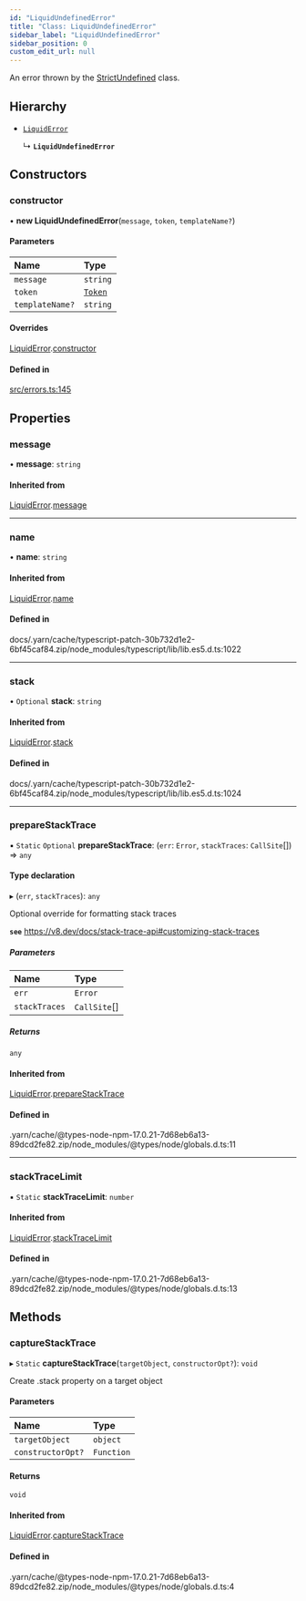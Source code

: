 ```yaml
---
id: "LiquidUndefinedError"
title: "Class: LiquidUndefinedError"
sidebar_label: "LiquidUndefinedError"
sidebar_position: 0
custom_edit_url: null
---
```


An error thrown by the [StrictUndefined](StrictUndefined.md) class.

## Hierarchy

- [`LiquidError`](LiquidError.md)

  ↳ **`LiquidUndefinedError`**

## Constructors

### constructor

• **new LiquidUndefinedError**(`message`, `token`, `templateName?`)

#### Parameters

| Name | Type |
| :------ | :------ |
| `message` | `string` |
| `token` | [`Token`](tokens.Token.md) |
| `templateName?` | `string` |

#### Overrides

[LiquidError](LiquidError.md).[constructor](LiquidError.md#constructor)

#### Defined in

[src/errors.ts:145](https://github.com/jg-rp/liquidscript/blob/6bed77c/src/errors.ts#L145)

## Properties

### message

• **message**: `string`

#### Inherited from

[LiquidError](LiquidError.md).[message](LiquidError.md#message)

___

### name

• **name**: `string`

#### Inherited from

[LiquidError](LiquidError.md).[name](LiquidError.md#name)

#### Defined in

docs/.yarn/cache/typescript-patch-30b732d1e2-6bf45caf84.zip/node_modules/typescript/lib/lib.es5.d.ts:1022

___

### stack

• `Optional` **stack**: `string`

#### Inherited from

[LiquidError](LiquidError.md).[stack](LiquidError.md#stack)

#### Defined in

docs/.yarn/cache/typescript-patch-30b732d1e2-6bf45caf84.zip/node_modules/typescript/lib/lib.es5.d.ts:1024

___

### prepareStackTrace

▪ `Static` `Optional` **prepareStackTrace**: (`err`: `Error`, `stackTraces`: `CallSite`[]) => `any`

#### Type declaration

▸ (`err`, `stackTraces`): `any`

Optional override for formatting stack traces

**`see`** https://v8.dev/docs/stack-trace-api#customizing-stack-traces

##### Parameters

| Name | Type |
| :------ | :------ |
| `err` | `Error` |
| `stackTraces` | `CallSite`[] |

##### Returns

`any`

#### Inherited from

[LiquidError](LiquidError.md).[prepareStackTrace](LiquidError.md#preparestacktrace)

#### Defined in

.yarn/cache/@types-node-npm-17.0.21-7d68eb6a13-89dcd2fe82.zip/node_modules/@types/node/globals.d.ts:11

___

### stackTraceLimit

▪ `Static` **stackTraceLimit**: `number`

#### Inherited from

[LiquidError](LiquidError.md).[stackTraceLimit](LiquidError.md#stacktracelimit)

#### Defined in

.yarn/cache/@types-node-npm-17.0.21-7d68eb6a13-89dcd2fe82.zip/node_modules/@types/node/globals.d.ts:13

## Methods

### captureStackTrace

▸ `Static` **captureStackTrace**(`targetObject`, `constructorOpt?`): `void`

Create .stack property on a target object

#### Parameters

| Name | Type |
| :------ | :------ |
| `targetObject` | `object` |
| `constructorOpt?` | `Function` |

#### Returns

`void`

#### Inherited from

[LiquidError](LiquidError.md).[captureStackTrace](LiquidError.md#capturestacktrace)

#### Defined in

.yarn/cache/@types-node-npm-17.0.21-7d68eb6a13-89dcd2fe82.zip/node_modules/@types/node/globals.d.ts:4
